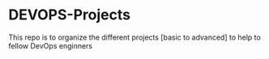 # DEVOPS-Projects

This repo is to organize the different projects [basic to advanced] to help to fellow DevOps enginners
